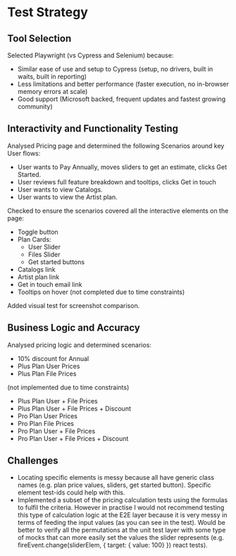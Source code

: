 # Test Strategy

## Tool Selection
Selected Playwright (vs Cypress and Selenium) because:
- Similar ease of use and setup to Cypress (setup, no drivers, built in waits, built in reporting) 
- Less limitations and better performance (faster execution, no in-browser memory errors at scale)
- Good support (Microsoft backed, frequent updates and fastest growing community)

## Interactivity and Functionality Testing
Analysed Pricing page and determined the following Scenarios around key User flows:
- User wants to Pay Annually, moves sliders to get an estimate, clicks Get Started. 
- User reviews full feature breakdown and tooltips, clicks Get in touch
- User wants to view Catalogs.
- User wants to view the Artist plan.

Checked to ensure the scenarios covered all the interactive elements on the page:
- Toggle button
- Plan Cards:
    - User Slider
    - Files Slider
    - Get started buttons
- Catalogs link
- Artist plan link
- Get in touch email link
- Tooltips on hover (not completed due to time constraints)

Added visual test for screenshot comparison.

## Business Logic and Accuracy
Analysed pricing logic and determined scenarios:
- 10% discount for Annual 
- Plus Plan User Prices
- Plus Plan File Prices

(not implemented due to time constraints)
- Plus Plan User + File Prices
- Plus Plan User + File Prices + Discount
- Pro Plan User Prices
- Pro Plan File Prices
- Pro Plan User + File Prices
- Pro Plan User + File Prices + Discount

## Challenges
- Locating specific elements is messy because all have generic class names (e.g. plan price values, sliders, get started button). Specific element test-ids could help with this.
- Implemented a subset of the pricing calculation tests using the formulas to fulfil the criteria. However in practise I would not recommend testing this type of calculation logic at the E2E layer because it is very messy in terms of feeding the input values (as you can see in the test). Would be better to verify all the permutations at the unit test layer with some type of mocks that can more easily set the values the slider represents (e.g. fireEvent.change(sliderElem, { target: { value: 100} }) react tests).